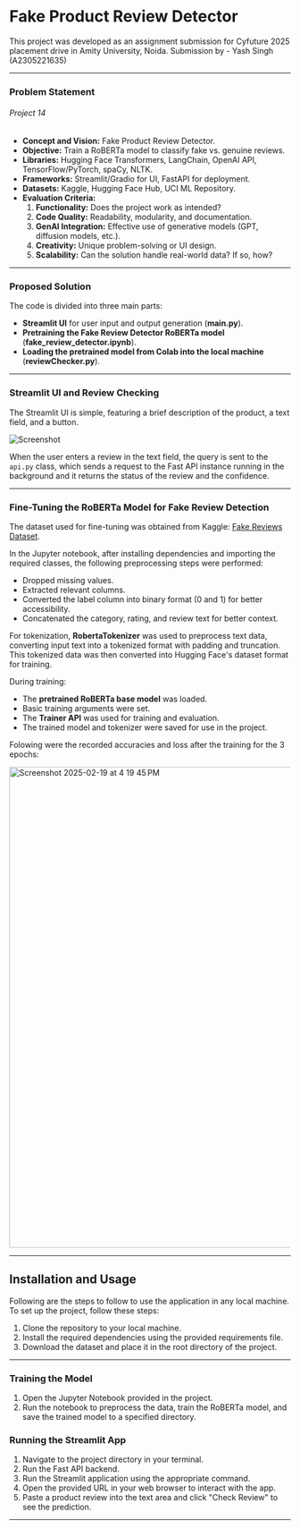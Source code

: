 # Fake Product Review Detector  

This project was developed as an assignment submission for Cyfuture 2025 placement drive in Amity University, Noida.
Submission by - Yash Singh (A2305221635)

---

### Problem Statement  

###### Project 14  

- **Concept and Vision:** Fake Product Review Detector.  
- **Objective:** Train a RoBERTa model to classify fake vs. genuine reviews.  
- **Libraries:** Hugging Face Transformers, LangChain, OpenAI API, TensorFlow/PyTorch, spaCy, NLTK.  
- **Frameworks:** Streamlit/Gradio for UI, FastAPI for deployment.  
- **Datasets:** Kaggle, Hugging Face Hub, UCI ML Repository.  
- **Evaluation Criteria:**  
  1. **Functionality:** Does the project work as intended?  
  2. **Code Quality:** Readability, modularity, and documentation.  
  3. **GenAI Integration:** Effective use of generative models (GPT, diffusion models, etc.).  
  4. **Creativity:** Unique problem-solving or UI design.  
  5. **Scalability:** Can the solution handle real-world data? If so, how?  

---

### Proposed Solution  

The code is divided into three main parts:  
- **Streamlit UI** for user input and output generation (**main.py**).  
- **Pretraining the Fake Review Detector RoBERTa model** (**fake_review_detector.ipynb**).  
- **Loading the pretrained model from Colab into the local machine** (**reviewChecker.py**).  

---

### Streamlit UI and Review Checking  

The Streamlit UI is simple, featuring a brief description of the product, a text field, and a button.  

![Screenshot](https://github.com/user-attachments/assets/54f92190-6afe-465e-97a8-0f1dd6ac105f)  

When the user enters a review in the text field, the query is sent to the `api.py` class, which sends a request to the Fast API instance running in the background and it returns the status of the review and the confidence.

---

### Fine-Tuning the RoBERTa Model for Fake Review Detection  

The dataset used for fine-tuning was obtained from Kaggle: [Fake Reviews Dataset](https://www.kaggle.com/datasets/mexwell/fake-reviews-dataset).  

In the Jupyter notebook, after installing dependencies and importing the required classes, the following preprocessing steps were performed:  
- Dropped missing values.  
- Extracted relevant columns.  
- Converted the label column into binary format (0 and 1) for better accessibility.  
- Concatenated the category, rating, and review text for better context.  

For tokenization, **RobertaTokenizer** was used to preprocess text data, converting input text into a tokenized format with padding and truncation. This tokenized data was then converted into Hugging Face's dataset format for training.  

During training:  
- The **pretrained RoBERTa base model** was loaded.  
- Basic training arguments were set.  
- The **Trainer API** was used for training and evaluation.  
- The trained model and tokenizer were saved for use in the project.  

Folowing were the recorded accuracies and loss after the training for the 3 epochs:

<img width="860" alt="Screenshot 2025-02-19 at 4 19 45 PM" src="https://github.com/user-attachments/assets/e41a2b2c-c8c4-4ac0-952e-cf897e9e80db" />

---

## Installation and Usage

Following are the steps to follow to use the application in any local machine.
To set up the project, follow these steps:

1. Clone the repository to your local machine.
2. Install the required dependencies using the provided requirements file.
3. Download the dataset and place it in the root directory of the project.

---

### Training the Model

1. Open the Jupyter Notebook provided in the project.
2. Run the notebook to preprocess the data, train the RoBERTa model, and save the trained model to a specified directory.

### Running the Streamlit App

1. Navigate to the project directory in your terminal.
2. Run the Fast API backend.
3. Run the Streamlit application using the appropriate command.
4. Open the provided URL in your web browser to interact with the app.
5. Paste a product review into the text area and click "Check Review" to see the prediction.


---

